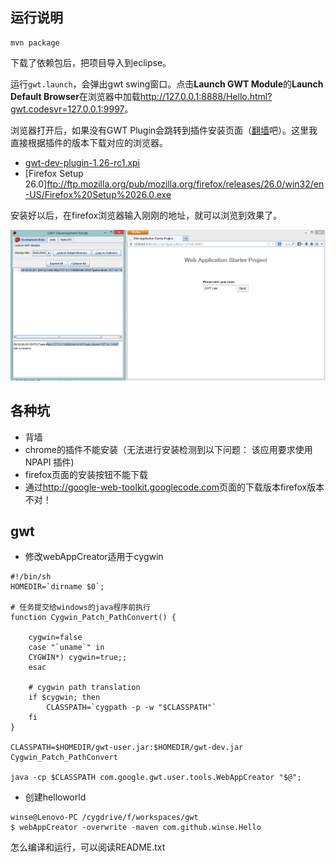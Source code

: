## 运行说明

```
mvn package
```

下载了依赖包后，把项目导入到eclipse。

运行`gwt.launch`，会弹出gwt swing窗口。点击**Launch GWT Module**的**Launch Default Browser**在浏览器中加载<http://127.0.0.1:8888/Hello.html?gwt.codesvr=127.0.0.1:9997>。

浏览器打开后，如果没有GWT Plugin会跳转到插件安装页面（[翻墙](http://www.uudaili.org/index.html)吧）。这里我直接根据插件的版本下载对应的浏览器。

* [gwt-dev-plugin-1.26-rc1.xpi](https://code.google.com/p/google-web-toolkit/downloads/list)
* [Firefox Setup 26.0]<ftp://ftp.mozilla.org/pub/mozilla.org/firefox/releases/26.0/win32/en-US/Firefox%20Setup%2026.0.exe>

安装好以后，在firefox浏览器输入刚刚的地址，就可以浏览到效果了。

![](docs/ok.png)

## 各种坑

* 背墙
* chrome的插件不能安装（无法进行安装检测到以下问题： 该应用要求使用 NPAPI 插件)
* firefox页面的安装按钮不能下载
* 通过<http://google-web-toolkit.googlecode.com>页面的下载版本firefox版本不对！

## gwt

* 修改webAppCreator适用于cygwin

```
#!/bin/sh
HOMEDIR=`dirname $0`;

# 任务提交给windows的java程序前执行
function Cygwin_Patch_PathConvert() {

	cygwin=false
	case "`uname`" in
	CYGWIN*) cygwin=true;;
	esac

	# cygwin path translation
	if $cygwin; then
		CLASSPATH=`cygpath -p -w "$CLASSPATH"`
	fi
}

CLASSPATH=$HOMEDIR/gwt-user.jar:$HOMEDIR/gwt-dev.jar
Cygwin_Patch_PathConvert

java -cp $CLASSPATH com.google.gwt.user.tools.WebAppCreator "$@";
```

* 创建helloworld

```
winse@Lenovo-PC /cygdrive/f/workspaces/gwt
$ webAppCreator -overwrite -maven com.github.winse.Hello
```

怎么编译和运行，可以阅读README.txt

